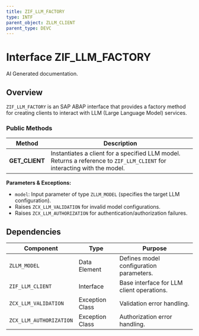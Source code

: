 ```yaml
---
title: ZIF_LLM_FACTORY
type: INTF
parent_object: ZLLM_CLIENT
parent_type: DEVC
---
```


# Interface ZIF_LLM_FACTORY

AI Generated documentation.

## Overview  

`ZIF_LLM_FACTORY` is an SAP ABAP interface that provides a factory method for creating clients to interact with LLM (Large Language Model) services.  

### Public Methods  

| Method       | Description                                                                 |  
|--------------|-----------------------------------------------------------------------------|  
| **GET_CLIENT** | Instantiates a client for a specified LLM model. Returns a reference to `ZIF_LLM_CLIENT` for interacting with the model. |  

**Parameters & Exceptions:**  

- `model`: Input parameter of type `ZLLM_MODEL` (specifies the target LLM configuration).  
- Raises `ZCX_LLM_VALIDATION` for invalid model configurations.  
- Raises `ZCX_LLM_AUTHORIZATION` for authentication/authorization failures.  

## Dependencies  

| Component               | Type               | Purpose                                   |  
|-------------------------|--------------------|-------------------------------------------|  
| `ZLLM_MODEL`            | Data Element       | Defines model configuration parameters.  |  
| `ZIF_LLM_CLIENT`        | Interface          | Base interface for LLM client operations. |  
| `ZCX_LLM_VALIDATION`    | Exception Class    | Validation error handling.                |  
| `ZCX_LLM_AUTHORIZATION` | Exception Class    | Authorization error handling.             |
